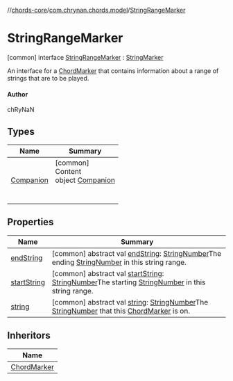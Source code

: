 //[chords-core](../../../index.md)/[com.chrynan.chords.model](../index.md)/[StringRangeMarker](index.md)



# StringRangeMarker  
 [common] interface [StringRangeMarker](index.md) : [StringMarker](../-string-marker/index.md)

An interface for a [ChordMarker](../-chord-marker/index.md) that contains information about a range of strings that are to be played.



#### Author  


chRyNaN

   


## Types  
  
|  Name |  Summary | 
|---|---|
| <a name="com.chrynan.chords.model/StringRangeMarker.Companion///PointingToDeclaration/"></a>[Companion](-companion/index.md)| <a name="com.chrynan.chords.model/StringRangeMarker.Companion///PointingToDeclaration/"></a>[common]  <br>Content  <br>object [Companion](-companion/index.md)  <br><br><br>|


## Properties  
  
|  Name |  Summary | 
|---|---|
| <a name="com.chrynan.chords.model/StringRangeMarker/endString/#/PointingToDeclaration/"></a>[endString](end-string.md)| <a name="com.chrynan.chords.model/StringRangeMarker/endString/#/PointingToDeclaration/"></a> [common] abstract val [endString](end-string.md): [StringNumber](../-string-number/index.md)The ending [StringNumber](../-string-number/index.md) in this string range.   <br>|
| <a name="com.chrynan.chords.model/StringRangeMarker/startString/#/PointingToDeclaration/"></a>[startString](start-string.md)| <a name="com.chrynan.chords.model/StringRangeMarker/startString/#/PointingToDeclaration/"></a> [common] abstract val [startString](start-string.md): [StringNumber](../-string-number/index.md)The starting [StringNumber](../-string-number/index.md) in this string range.   <br>|
| <a name="com.chrynan.chords.model/StringRangeMarker/string/#/PointingToDeclaration/"></a>[string](index.md#%5Bcom.chrynan.chords.model%2FStringRangeMarker%2Fstring%2F%23%2FPointingToDeclaration%2F%5D%2FProperties%2F2144227643)| <a name="com.chrynan.chords.model/StringRangeMarker/string/#/PointingToDeclaration/"></a> [common] abstract val [string](index.md#%5Bcom.chrynan.chords.model%2FStringRangeMarker%2Fstring%2F%23%2FPointingToDeclaration%2F%5D%2FProperties%2F2144227643): [StringNumber](../-string-number/index.md)The [StringNumber](../-string-number/index.md) that this [ChordMarker](../-chord-marker/index.md) is on.   <br>|


## Inheritors  
  
|  Name | 
|---|
| <a name="com.chrynan.chords.model/ChordMarker.Bar///PointingToDeclaration/"></a>[ChordMarker](../-chord-marker/-bar/index.md)|

